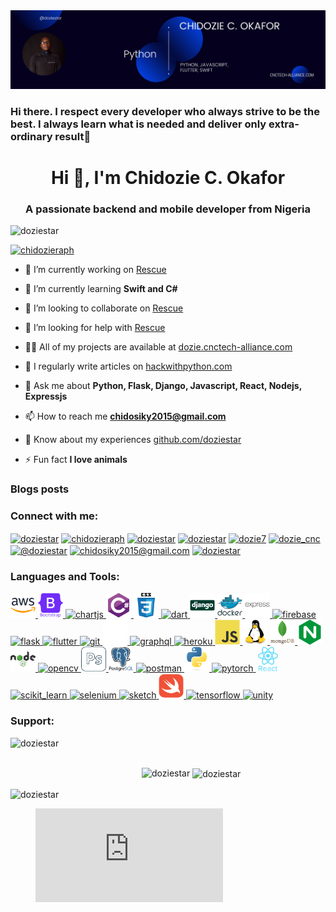 <img src="DOZIE2.png">

### Hi there. I respect every developer who always strive to be the best. I always learn what is needed and deliver only extra-ordinary result👋

<h1 align="center">Hi 👋, I'm Chidozie C. Okafor</h1>
<h3 align="center">A passionate backend and mobile developer from Nigeria</h3>

<p align="left"> <img src="https://komarev.com/ghpvc/?username=doziestar&label=Profile%20views&color=0e75b6&style=flat" alt="doziestar" /> </p>

<p align="left"> <a href="https://twitter.com/chidozieraph" target="blank"><img src="https://img.shields.io/twitter/follow/chidozieraph?logo=twitter&style=for-the-badge" alt="chidozieraph" /></a> </p>

- 🔭 I’m currently working on [Rescue](https://github.com/doziestar/rescue)

- 🌱 I’m currently learning **Swift and C#**

- 👯 I’m looking to collaborate on [Rescue](https://github.com/doziestar/rescue)

- 🤝 I’m looking for help with [Rescue](https://github.com/doziestar/rescue)

- 👨‍💻 All of my projects are available at [dozie.cnctech-alliance.com](dozie.cnctech-alliance.com)

- 📝 I regularly write articles on [hackwithpython.com](hackwithpython.com)

- 💬 Ask me about **Python, Flask, Django, Javascript, React, Nodejs, Expressjs**

- 📫 How to reach me **chidosiky2015@gmail.com**

- 📄 Know about my experiences [github.com/doziestar](github.com/doziestar)

- ⚡ Fun fact **I love animals**

### Blogs posts
<!-- BLOG-POST-LIST:START -->
<!-- BLOG-POST-LIST:END -->

<h3 align="left">Connect with me:</h3>
<p align="left">
<a href="https://dev.to/doziestar" target="blank"><img align="center" src="https://cdn.jsdelivr.net/npm/simple-icons@3.0.1/icons/dev-dot-to.svg" alt="doziestar" height="30" width="40" /></a>
<a href="https://twitter.com/chidozieraph" target="blank"><img align="center" src="https://raw.githubusercontent.com/rahuldkjain/github-profile-readme-generator/neutral-icons/src/images/icons/Social/twitter.svg" alt="chidozieraph" height="30" width="40" /></a>
<a href="https://linkedin.com/in/doziestar" target="blank"><img align="center" src="https://raw.githubusercontent.com/rahuldkjain/github-profile-readme-generator/neutral-icons/src/images/icons/Social/linked-in-alt.svg" alt="doziestar" height="30" width="40" /></a>
<a href="https://stackoverflow.com/users/doziestar" target="blank"><img align="center" src="https://raw.githubusercontent.com/rahuldkjain/github-profile-readme-generator/neutral-icons/src/images/icons/Social/stack-overflow.svg" alt="doziestar" height="30" width="40" /></a>
<a href="https://fb.com/dozie7" target="blank"><img align="center" src="https://raw.githubusercontent.com/rahuldkjain/github-profile-readme-generator/neutral-icons/src/images/icons/Social/facebook.svg" alt="dozie7" height="30" width="40" /></a>
<a href="https://instagram.com/dozie_cnc" target="blank"><img align="center" src="https://raw.githubusercontent.com/rahuldkjain/github-profile-readme-generator/neutral-icons/src/images/icons/Social/instagram.svg" alt="dozie_cnc" height="30" width="40" /></a>
<a href="https://medium.com/@doziestar" target="blank"><img align="center" src="https://raw.githubusercontent.com/rahuldkjain/github-profile-readme-generator/neutral-icons/src/images/icons/Social/medium.svg" alt="@doziestar" height="30" width="40" /></a>
<a href="https://www.youtube.com/c/chidosiky2015@gmail.com" target="blank"><img align="center" src="https://raw.githubusercontent.com/rahuldkjain/github-profile-readme-generator/neutral-icons/src/images/icons/Social/youtube.svg" alt="chidosiky2015@gmail.com" height="30" width="40" /></a>
<a href="https://www.hackerrank.com/doziestar" target="blank"><img align="center" src="https://raw.githubusercontent.com/rahuldkjain/github-profile-readme-generator/neutral-icons/src/images/icons/Social/hackerrank.svg" alt="doziestar" height="30" width="40" /></a>
</p>

<h3 align="left">Languages and Tools:</h3>
<p align="left"> <a href="https://aws.amazon.com" target="_blank"> <img src="https://raw.githubusercontent.com/devicons/devicon/master/icons/amazonwebservices/amazonwebservices-original-wordmark.svg" alt="aws" width="40" height="40"/> </a> <a href="https://getbootstrap.com" target="_blank"> <img src="https://raw.githubusercontent.com/devicons/devicon/master/icons/bootstrap/bootstrap-plain-wordmark.svg" alt="bootstrap" width="40" height="40"/> </a> <a href="https://www.chartjs.org" target="_blank"> <img src="https://www.chartjs.org/media/logo-title.svg" alt="chartjs" width="40" height="40"/> </a> <a href="https://www.w3schools.com/cs/" target="_blank"> <img src="https://raw.githubusercontent.com/devicons/devicon/master/icons/csharp/csharp-original.svg" alt="csharp" width="40" height="40"/> </a> <a href="https://www.w3schools.com/css/" target="_blank"> <img src="https://raw.githubusercontent.com/devicons/devicon/master/icons/css3/css3-original-wordmark.svg" alt="css3" width="40" height="40"/> </a> <a href="https://dart.dev" target="_blank"> <img src="https://www.vectorlogo.zone/logos/dartlang/dartlang-icon.svg" alt="dart" width="40" height="40"/> </a> <a href="https://www.djangoproject.com/" target="_blank"> <img src="https://raw.githubusercontent.com/devicons/devicon/master/icons/django/django-original.svg" alt="django" width="40" height="40"/> </a> <a href="https://www.docker.com/" target="_blank"> <img src="https://raw.githubusercontent.com/devicons/devicon/master/icons/docker/docker-original-wordmark.svg" alt="docker" width="40" height="40"/> </a> <a href="https://expressjs.com" target="_blank"> <img src="https://raw.githubusercontent.com/devicons/devicon/master/icons/express/express-original-wordmark.svg" alt="express" width="40" height="40"/> </a> <a href="https://firebase.google.com/" target="_blank"> <img src="https://www.vectorlogo.zone/logos/firebase/firebase-icon.svg" alt="firebase" width="40" height="40"/> </a> <a href="https://flask.palletsprojects.com/" target="_blank"> <img src="https://www.vectorlogo.zone/logos/pocoo_flask/pocoo_flask-icon.svg" alt="flask" width="40" height="40"/> </a> <a href="https://flutter.dev" target="_blank"> <img src="https://www.vectorlogo.zone/logos/flutterio/flutterio-icon.svg" alt="flutter" width="40" height="40"/> </a> <a href="https://git-scm.com/" target="_blank"> <img src="https://www.vectorlogo.zone/logos/git-scm/git-scm-icon.svg" alt="git" width="40" height="40"/> </a> <a href="https://golang.org" target="_blank"> <img src="https://raw.githubusercontent.com/devicons/devicon/master/icons/go/go-original.svg" alt="go" width="40" height="40"/> </a> <a href="https://graphql.org" target="_blank"> <img src="https://www.vectorlogo.zone/logos/graphql/graphql-icon.svg" alt="graphql" width="40" height="40"/> </a> <a href="https://heroku.com" target="_blank"> <img src="https://www.vectorlogo.zone/logos/heroku/heroku-icon.svg" alt="heroku" width="40" height="40"/> </a> <a href="https://developer.mozilla.org/en-US/docs/Web/JavaScript" target="_blank"> <img src="https://raw.githubusercontent.com/devicons/devicon/master/icons/javascript/javascript-original.svg" alt="javascript" width="40" height="40"/> </a> <a href="https://www.linux.org/" target="_blank"> <img src="https://raw.githubusercontent.com/devicons/devicon/master/icons/linux/linux-original.svg" alt="linux" width="40" height="40"/> </a> <a href="https://www.mongodb.com/" target="_blank"> <img src="https://raw.githubusercontent.com/devicons/devicon/master/icons/mongodb/mongodb-original-wordmark.svg" alt="mongodb" width="40" height="40"/> </a> <a href="https://www.nginx.com" target="_blank"> <img src="https://raw.githubusercontent.com/devicons/devicon/master/icons/nginx/nginx-original.svg" alt="nginx" width="40" height="40"/> </a> <a href="https://nodejs.org" target="_blank"> <img src="https://raw.githubusercontent.com/devicons/devicon/master/icons/nodejs/nodejs-original-wordmark.svg" alt="nodejs" width="40" height="40"/> </a> <a href="https://opencv.org/" target="_blank"> <img src="https://www.vectorlogo.zone/logos/opencv/opencv-icon.svg" alt="opencv" width="40" height="40"/> </a> <a href="https://www.photoshop.com/en" target="_blank"> <img src="https://raw.githubusercontent.com/devicons/devicon/master/icons/photoshop/photoshop-line.svg" alt="photoshop" width="40" height="40"/> </a> <a href="https://www.postgresql.org" target="_blank"> <img src="https://raw.githubusercontent.com/devicons/devicon/master/icons/postgresql/postgresql-original-wordmark.svg" alt="postgresql" width="40" height="40"/> </a> <a href="https://postman.com" target="_blank"> <img src="https://www.vectorlogo.zone/logos/getpostman/getpostman-icon.svg" alt="postman" width="40" height="40"/> </a> <a href="https://www.python.org" target="_blank"> <img src="https://raw.githubusercontent.com/devicons/devicon/master/icons/python/python-original.svg" alt="python" width="40" height="40"/> </a> <a href="https://pytorch.org/" target="_blank"> <img src="https://www.vectorlogo.zone/logos/pytorch/pytorch-icon.svg" alt="pytorch" width="40" height="40"/> </a> <a href="https://reactjs.org/" target="_blank"> <img src="https://raw.githubusercontent.com/devicons/devicon/master/icons/react/react-original-wordmark.svg" alt="react" width="40" height="40"/> </a> <a href="https://scikit-learn.org/" target="_blank"> <img src="https://upload.wikimedia.org/wikipedia/commons/0/05/Scikit_learn_logo_small.svg" alt="scikit_learn" width="40" height="40"/> </a> <a href="https://www.selenium.dev" target="_blank"> <img src="https://raw.githubusercontent.com/detain/svg-logos/780f25886640cef088af994181646db2f6b1a3f8/svg/selenium-logo.svg" alt="selenium" width="40" height="40"/> </a> <a href="https://www.sketch.com/" target="_blank"> <img src="https://www.vectorlogo.zone/logos/sketchapp/sketchapp-icon.svg" alt="sketch" width="40" height="40"/> </a> <a href="https://developer.apple.com/swift/" target="_blank"> <img src="https://raw.githubusercontent.com/devicons/devicon/master/icons/swift/swift-original.svg" alt="swift" width="40" height="40"/> </a> <a href="https://www.tensorflow.org" target="_blank"> <img src="https://www.vectorlogo.zone/logos/tensorflow/tensorflow-icon.svg" alt="tensorflow" width="40" height="40"/> </a> <a href="https://unity.com/" target="_blank"> <img src="https://www.vectorlogo.zone/logos/unity3d/unity3d-icon.svg" alt="unity" width="40" height="40"/> </a> </p>

<h3 align="left">Support:</h3>
<p><a href="https://www.buymeacoffee.com/doziestar"> <img align="left" src="https://cdn.buymeacoffee.com/buttons/v2/default-yellow.png" height="50" width="210" alt="doziestar" /></a></p><br><br>

<p><img align="left" src="https://github-readme-stats.vercel.app/api/top-langs?username=doziestar&show_icons=true&locale=en&layout=compact" alt="doziestar" /></p>

<p>&nbsp;<img align="center" src="https://github-readme-stats.vercel.app/api?username=doziestar&show_icons=true&locale=en" alt="doziestar" /></p>

<p><img align="center" src="https://github-readme-streak-stats.herokuapp.com/?user=doziestar&" alt="doziestar" /></p>

<figure><embed src="https://wakatime.com/share/@doziestar/e9c9eb09-7830-4b0b-bc1c-2305549ed687.svg"></embed></figure>
<!--
**doziestar/doziestar** is a ✨ _special_ ✨ repository because its `README.md` (this file) appears on your GitHub profile.
https://github-profile-trophy.vercel.app/?username=doziestar&row=2&column=3
🔭 I’m currently working on https://github.com/doziestar/rescue
🌱 I’m currently learning Swift
👯 I’m looking to collaborate on https://github.com/doziestar/rescue
🤔 I’m looking for help with Swift
💬 Ask me about Python, Django, Flask, Api, AI

Here are some ideas to get you started:


- 📫 How to reach me: ...
- 😄 Pronouns: ...
- ⚡ Fun fact: ...
-->

